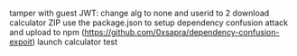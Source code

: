 tamper with guest JWT: change alg to none and userid to 2
download calculator ZIP
use the package.json to setup dependency confusion attack and upload to npm (https://github.com/0xsapra/dependency-confusion-expoit)
launch calculator test

